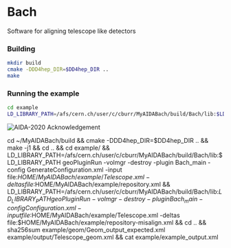 # Bach

Software for aligning telescope like detectors

### Building
```bash
mkdir build
cmake -DDD4hep_DIR=$DD4hep_DIR ..
make
```

### Running the example
```bash
cd example
LD_LIBRARY_PATH=/afs/cern.ch/user/c/cburr/MyAIDABach/build/Bach/lib:$LD_LIBRARY_PATH geoPluginRun -volmgr -destroy -plugin Bach_main Configuration.xml
```

![AIDA-2020 Acknowledgement](http://aida2020.web.cern.ch/sites/aida2020.web.cern.ch/files/AIDA-2020%20acknowledgement%20presentations_0.png)

cd ~/MyAIDABach/build && cmake -DDD4hep_DIR=$DD4hep_DIR .. && make -j1 && cd .. && cd example/ && LD_LIBRARY_PATH=/afs/cern.ch/user/c/cburr/MyAIDABach/build/Bach/lib:$LD_LIBRARY_PATH geoPluginRun -volmgr -destroy -plugin Bach_main -config GenerateConfiguration.xml -input file:$HOME/MyAIDABach/example/Telescope.xml -deltas file:$HOME/MyAIDABach/example/repository.xml && LD_LIBRARY_PATH=/afs/cern.ch/user/c/cburr/MyAIDABach/build/Bach/lib:$LD_LIBRARY_PATH geoPluginRun -volmgr -destroy -plugin Bach_main -config Configuration.xml -input file:$HOME/MyAIDABach/example/Telescope.xml -deltas file:$HOME/MyAIDABach/example/repository-misalign.xml && cd .. && sha256sum example/geom/Geom_output_expected.xml example/output/Telescope_geom.xml && cat example/example_output.xml
